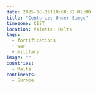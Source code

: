 ```yaml
---
date: 2025-08-25T10:00:32+02:00
title: "Centuries Under Siege"
timezone: CEST
location: Valetta, Malta
tags:
  - fortifications
  - war
  - military
image: ""
countries:
  - Malta
continents:
  - Europe
---
```


